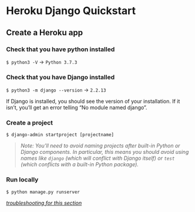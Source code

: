 # Heroku Django Quickstart


## Create a Heroku app

### Check that you have python installed

`$ python3 -V` -> `Python 3.7.3`

### Check that you have Django installed

`$ python3 -m django --version` -> `2.2.13`

If Django is installed, you should see the version of your installation. If it isn’t, you’ll get an error telling “No module named django”.

### Create a project

`$ django-admin startproject [projectname]`

> *Note: You’ll need to avoid naming projects after built-in Python or Django components. In particular, this means you should avoid using names like  `django`  (which will conflict with Django itself) or  `test`  (which conflicts with a built-in Python package).*

### Run locally

`$ python manage.py runserver`

*[troubleshooting for this section]([https://docs.djangoproject.com/en/3.0/intro/tutorial01/](https://docs.djangoproject.com/en/3.0/intro/tutorial01/))*
